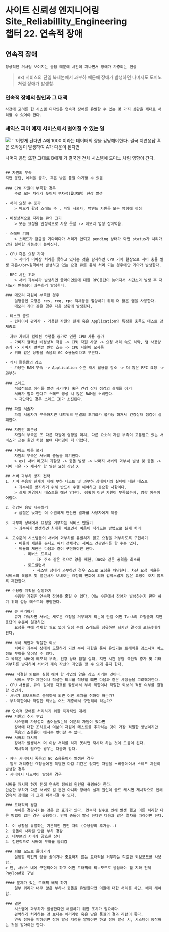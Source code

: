 사이트 신뢰성 엔지니어링 Site_Reliabillity_Engineering<br>
챕터 22. 연속적 장애
==========
연속적 장애
-----------------
    정상적인 거서럼 보여지는 응답 때문에 시간이 지나면서 장애가 가중되는 현상
>ex) 서비스의 단일 복제본에서 과부하 때문에 장애가 발생하면 나머지도 도미노처럼 장애가 발생함.

### 연속적 장애의 원인과 그 대책
    사전에 고려를 한 시스템 디자인은 연속적 장애를 유발할 수 있는 몇 가지 상황을 제대로 처리할 수 있어야 한다.

### 셰익스 피어 예제 서비스에서 벌어질 수 있는 일
<img src='https://landing.google.com/sre/book/images/srle-2202.jpg'>
```이렇게 된다면 A에 1000 이라는 데이터의 량을 감당해야한다.
결국 지연응답 혹은 오작동이 발생하여 A가 다운이 된다면

나머지 응답 또한 그대로 B에게 가 결국엔 전체 시스템에 도미노 처럼 영향이 간다.
```

## 자원의 부족
지연 응답, 에러율 증가, 혹은 낮은 품질 야기할 수 있음

### CPU 자원이 부족한 경우
    주로 모든 처리가 늦어져 부차적(副次的) 현상 발생

- 처리 요청 수 증가
    > 메모리 활성 스레드 수 , 파일 서술자, 백엔드 자원등 모든 영향에 끼침

- 비정상적으로 자라는 큐의 크기
    > 모든 요청을 안정적으로 사용 못함 -> 메모리 엄청 잡아먹음.

- 스레드 기아
    > 스레드가 잠금을 기다리다가 처리가 안되고 pending 상태가 되면 status가 처리가 안돼 실패할 가능성이 높아진다.

- CPU 혹은 요청 기아
    > 서버가 더이상 처리를 못하고 있다는 것을 탐지하면 CPU 기아 현상으로 서버 충돌 발생 혹은</br>원격에서 발생하고 있는 요청 큐를 통해 처리 되는 경우에만 기아가 발생한다.

- RPC 시간 초과
    > 서버 과부하가 발생하면 클라이언트에 대한 RPC응답이 늦어져서 시간초과 발생 후 재시도가 반복되어 과부화가 발생한다.

### 메모리 자원이 부족한 경우
    실행중인 요청은 res, req, rpc 객체등을 할당하기 위해 더 많은 램을 사용한다.
    메모리 기아 같은 경우 다음 상황에 발생한다.

- 테스크 종료
  - 컨테이너 관리자 - 가용한 자원의 한계 혹은 Application의 특정한 충독도 테스트 강제종료

- 자바 가비지 컬렉션 수행률 증가로 인한 CPU 사용 증가
  - 가비지 컬렉션 비정상적 작동 -> CPU 자원 사망 -> 요청 처리 속도 하락, 램 사용량 증가 -> 가비지 컬렉션 빈번 호출 -> CPU 자원이 모자름
  > 위와 같은 상황을 죽음의 GC 소용돌이라고 부른다.

- 캐시 활용률의 감소
  - 가용한 RAM 부족 -> Application 수준 캐시 활용률 감소 -> 더 많은 RPC 요청 -> 과부하

### 스레드
    직접적으로 에러를 발생 시키거나 혹은 건강 상태 점검의 실패를 야기
    서버가 필요 한다고 스레드 생성 시 많은 RAM을 소비한다.
    > 극단적인 경우 스레드 ID가 소진된다.

### 파일 서술자
    파일 서술자가 부족해지면 네트워크 연결의 초기화가 불가능 해져서 건강상태 점검이 실패한다.

### 자원간 의존성
    자원의 부족은 또 다른 자원에 영향을 미쳐, 다른 요소의 자원 부족이 고통받고 있는 서비스가 근본 원인 처럼 보여 디버깅이 더 어렵다.

### 서비스 이용 불가
    자원의 부족은 서버의 충돌을 야기한다.
    > ex) 서버 메모리 과할당 -> 충돌 발생 -> 나머지 서버의 과부하 발생 및 충돌 -> 서버 다운 -> 재시작 할 밀린 요청 감당 X

## 서버 과부하 방지 전략
1. 서버 수용량 한계에 대해 부하 테스트 및 과부하 상태에서의 실패에 대한 테스트
    + 과부하를 방지하기 위해 반드시 수행 해야하고 중요한 사항이다.
    > 실제 환경에서 테스트를 해선 안됀다. 정확히 어떤 자원이 부족했는지, 영향 예측이 어렵다.

2. 경감된 응답 제공하기
    > 품질은 낮지만 더 수원하게 연산한 결과를 사용자에게 제공

3. 과부하 상태에서 요청을 거부하는 서비스 만들기
    > 과부하가 발생하면 최대한 빠르면서 비용이 적게드는 방법으로 실패 처리

4. 고수준의 시스템들이 서버에 과부하를 유발하지 않고 요청을 거부하도록 구현하기
    - 비울에 제한을 둔다고 해서 전체적인 서비스 건광관리를 할 수는 없다.
    - 비율의 제한은 다음과 같이 구현해야만 한다.
        - 리버스 프록시
            - IP 주소 같은 것으로 양을 제한, Dos와 같은 공격을 최소화
        - 로드밸런서
            - 시스템 상태가 과부하인 경우 스스로 요청을 차단한다. 차단 요청 비율은 서비스의 복잡도 및 밸런서가 보내오는 요청의 변화에 의해 갑작스럽게 많은 요청이 오지 않도록 제한한다.

## 수용량 계획을 실행하기
    수용량 계획은 연속적 장애를 줄일 수 있다, 어느 수준에서 장애가 발생하는지 판단 하기 위해 성능 테스트와 병행한다.

### 큐 관리하기
    큐가 가득차면 서버는 새로운 요청을 거부하게 되는데 만일 어떤 Task의 요청줄과 지연응답의 수준이 일정하면
    요청을 큐에 적재할 필요 없이 일정 수의 스레드를 점유하면 되지만 결국에 포화상태가 된다.

### 부하 제한과 적절한 퇴보
    서버가 과부하 상태에 도달하게 되면 부하 제한을 통해 유입되는 트래픽을 감소시켜 어느정도 부하를 덜어낼 수 있다.
그 목적은 서버에 메모리 부족, 건강 상태 점검 실패, 지연 시간 응답 극단적 증가 및 기타 과부화를 방지하여 서버가 계속 자신의 직업을 할 수 있게 유지 한다.

#### 적절한 퇴보는 실행 해야 할 작업의 양을 감소 시키는 것이다.
    서비스 부하 제한이나 적절한 퇴보를 적용할 떄면 다음과 같은 사항들을 고려해야한다.
- CPU 사용률, 큐의 길이등 지표를 활용해서 부하 제한이나 적절한 퇴보의 적용 여부를 결정할 것인가.
- 서버가 퇴보모드로 동작하게 되면 어떤 조치를 취해야 하는가?
- 부하제한이나 적절한 퇴보는 어느 계층에서 구현해야 하는가?

## 연속적 장애를 처리하기 위한 즉각적인 대처
### 자원의 추가 투입
    시스템의 가용성이 줄어들었는데 여분의 자원이 있다면 
    장애에 대한 조치로서 여분의 자원에 테스트를 추가하는 것이 가장 적절한 방법이지만
    죽음의 소용돌이 에서는 벗어날 수 없다.
### 서버의 재시작
    장애가 발생해서 더 이상 처리를 하지 못하면 재시작 하는 것이 도움이 된다.
    재시작이 필요한 경우는 다음과 같다.

- 자바 서버에서 죽음의 GC 소용돌이가 발생한 경우
- 일부 처리중인 요청들에겐 특별한 마감 기간은 없지만 자원을 소비중이여서 스레드 차단이 발생할 경우
- 서버에서 데드락이 발생한 경우

서버를 재시작 하기 전에 연속적 장애의 원인을 규명해야 한다.
단순한 부하가 다른 서버로 갈 뿐만 아니라 장애의 실제 원인이 콜드 캐시면 재시작으로 인해 연속적 장애로 더 크게 퍼져나갈 수 있다.

### 트래픽의 경감
    부하를 경감시키는 것은 큰 효과가 있다. 연속적 실수로 인해 발생 했고 이를 처리할 다른 방법이 없는 경우 유용하다. 만약 충돌이 발생 한다면 다음과 같은 절차를 따라야만 한다.

1. 이 상황을 유발하는 기본적인 원인 처리 (수용량의 추가등..)
2. 충돌이 사라질 만큼 부하 경감
3. 대부분의 서버가 양호한 상태
4. 점진적으로 서버에 부하를 늘려감

### 퇴보 모드로 돌아가기
    실행할 작업의 량을 줄이거나 중요하지 않는 트래픽을 거부하는 적절한 퇴보모드를 사용함.
> 단, 서비스 내에 구현되어야 하고 어떤 트래픽에 퇴보모드로 응답해야 할 지와 전체 Payload중 구별

#### 문제가 있는 트래픽 배제 하기
    일부 쿼리가 너무 많은 부하나 충돌을 유발한다면 이들에 대한 처리를 차단, 배제 해야함.

### 결론
    시스템에 과부하가 발생한다면 해결하기 위한 조치가 필요하다.
    완벽하게 처리하는 것 보다는 에러리턴 혹은 낮은 품질의 결과 리턴이 좋다.
    연속 장애를 피하려면 장애 발생 지점을 알아야만 하고 장애 발생 시, 시스템이 동작하는 것을 알아야만 한다.